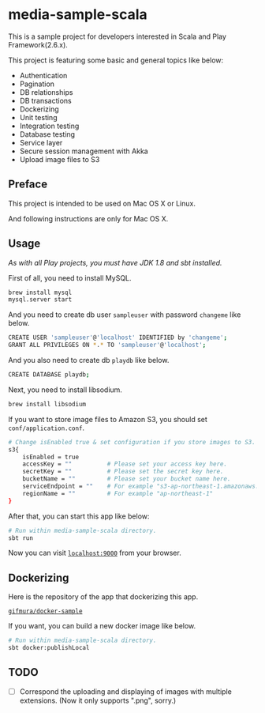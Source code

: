 # media-sample-scala

This is a sample project for developers interested in Scala and Play Framework(2.6.x).

This project is featuring some basic and general topics like below:

* Authentication
* Pagination
* DB relationships
* DB transactions
* Dockerizing
* Unit testing
* Integration testing
* Database testing
* Service layer
* Secure session management with Akka
* Upload image files to S3

## Preface

This project is intended to be used on Mac OS X or Linux.

And following instructions are only for Mac OS X.

## Usage

*As with all Play projects, you must have JDK 1.8 and sbt installed.*

First of all, you need to install MySQL.

```bash
brew install mysql
mysql.server start
```

And you need to create db user `sampleuser` with password `changeme` like below.

```bash
CREATE USER 'sampleuser'@'localhost' IDENTIFIED by 'changeme';
GRANT ALL PRIVILEGES ON *.* TO 'sampleuser'@'localhost';
```

And you also need to create db `playdb` like below.

```bash
CREATE DATABASE playdb;
```

Next, you need to install libsodium.

```bash
brew install libsodium
```

If you want to store image files to Amazon S3, you should set `conf/application.conf`.

```bash
# Change isEnabled true & set configuration if you store images to S3.
s3{
    isEnabled = true
    accessKey = ""          # Please set your access key here.
    secretKey = ""          # Please set the secret key here.
    bucketName = ""         # Please set your bucket name here.
    serviceEndpoint = ""    # For example "s3-ap-northeast-1.amazonaws.com"
    regionName = ""         # For example "ap-northeast-1"
}
```

After that, you can start this app like below:

```bash
# Run within media-sample-scala directory.
sbt run
```

Now you can visit [`localhost:9000`](http://localhost:9000) from your browser.

## Dockerizing

Here is the repository of the app that dockerizing this app.

[`gifmura/docker-sample`](https://github.com/gifmura/docker-sample)

If you want, you can build a new docker image like below.

```bash
# Run within media-sample-scala directory.
sbt docker:publishLocal
```

## TODO

- [ ] Correspond the uploading and displaying of images with multiple extensions. (Now it only supports ".png", sorry.)
